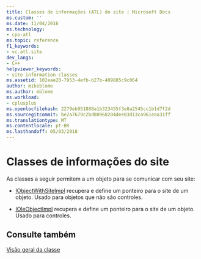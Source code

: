```yaml
---
title: Classes de informações (ATL) do site | Microsoft Docs
ms.custom: ''
ms.date: 11/04/2016
ms.technology:
- cpp-atl
ms.topic: reference
f1_keywords:
- vc.atl.site
dev_langs:
- C++
helpviewer_keywords:
- site information classes
ms.assetid: 102eae20-7953-4efb-b27b-409885c9c064
author: mikeblome
ms.author: mblome
ms.workload:
- cplusplus
ms.openlocfilehash: 2279eb951888a1b323455f3e8a2545cc1b1d7f2d
ms.sourcegitcommit: be2a7679c2bd80968204dee03d13ca961eaa31ff
ms.translationtype: MT
ms.contentlocale: pt-BR
ms.lasthandoff: 05/03/2018
---
```

# <a name="site-information-classes"></a>Classes de informações do site
As classes a seguir permitem a um objeto para se comunicar com seu site:  
  
-   [IObjectWithSiteImpl](../atl/reference/iobjectwithsiteimpl-class.md) recupera e define um ponteiro para o site de um objeto. Usado para objetos que não são controles.  
  
-   [IOleObjectImpl](../atl/reference/ioleobjectimpl-class.md) recupera e define um ponteiro para o site de um objeto. Usado para controles.  
  
## <a name="see-also"></a>Consulte também  
 [Visão geral da classe](../atl/atl-class-overview.md)

